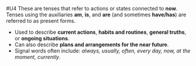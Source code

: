 #U4
These are tenses that refer to actions or states connected to **now**. Tenses using the auxiliaries **am**, **is**, and **are** (and sometimes **have/has**) are referred to as present forms.

- Used to describe **current actions**, **habits and routines**, **general truths**, or **ongoing situations**.
- Can also describe **plans and arrangements for the near future**.
- Signal words often include: _always, usually, often, every day, now, at the moment, currently_.